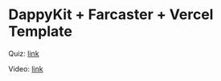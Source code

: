 # DappyKit + Farcaster + Vercel Template

Quiz: [link](https://hackathoonkitdappy.vercel.app/api)

Video: [link](https://github.com/Yaroslavkuzne/hackathonkitdappy/raw/main/Quiztime.mp4)
